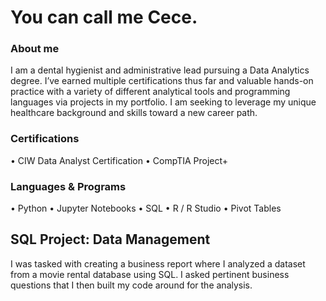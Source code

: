 # You can call me Cece. 

### About me 
I am a dental hygienist and administrative lead pursuing a Data Analytics degree.  I’ve earned multiple certifications thus far and valuable hands-on practice with a variety of different analytical tools and programming languages via projects in my portfolio. I am seeking to leverage my unique healthcare background and skills toward a new career path.  

### Certifications  
•	CIW Data Analyst Certification
•	CompTIA Project+
 
### Languages & Programs 
•	Python 
•	Jupyter Notebooks 
•	SQL
•	R / R Studio 
•	Pivot Tables 

## SQL Project: Data Management 
I was tasked with creating a business report where I analyzed a dataset from a movie rental database using SQL. I asked pertinent business questions that I then built my code around for the analysis. 
